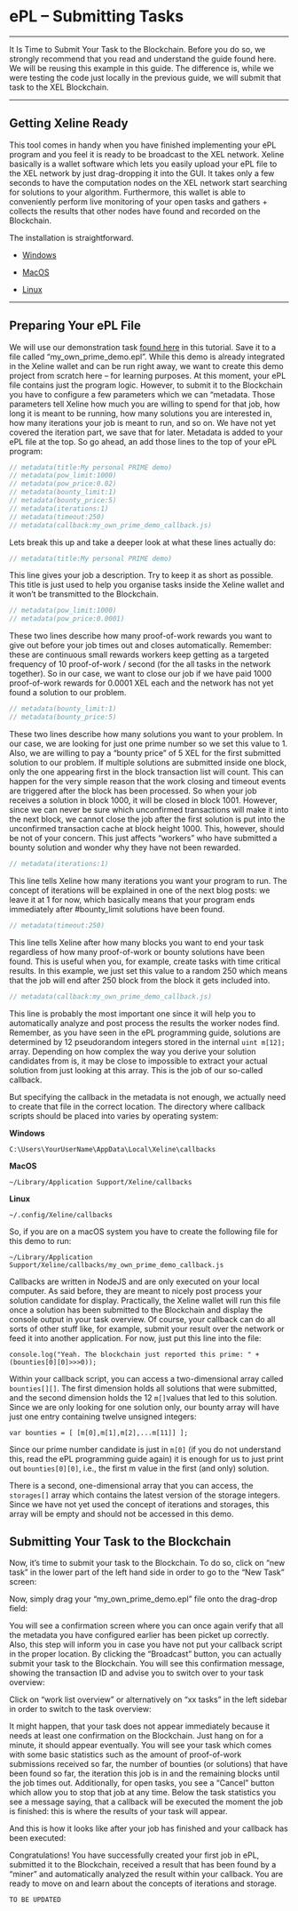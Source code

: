 <!-- TITLE: ePl Submitting Tasks -->
<!-- SUBTITLE: A quick summary of ePl Submitting Tasks -->

# ePL – Submitting Tasks
-----

It Is Time to Submit Your Task to the Blockchain. Before you do so, we strongly recommend that you read and understand the guide found here. We will be reusing this example in this guide. The difference is, while we were testing the code just locally in the previous guide, we will submit that task to the XEL Blockchain.

-----
Getting Xeline Ready
-----
This tool comes in handy when you have finished implementing your ePL program and you feel it is ready to be broadcast to the XEL network.
Xeline basically is a wallet software which lets you easily upload your ePL file to the XEL network by just drag-dropping it into the GUI. It takes only a few seconds to have the computation nodes on the XEL network start searching for solutions to your algorithm. Furthermore, this wallet is able to conveniently perform live monitoring of your open tasks and gathers + collects the results that other nodes have found and recorded on the Blockchain.

The installation is straightforward.

* <p> <a href="windows-xeline">Windows </a></p>
* <p> <a href="mac-os-xeline">MacOS </a></p>
* <p> <a href="linux-xeline">Linux </a></p>

-----

Preparing Your ePL File
-----

We will use our demonstration task <a href="https://github.com/xel-software/xeline/blob/master/demos/find_prime.epl">found here</a> in this tutorial. Save it to a file called “my_own_prime_demo.epl”. While this demo is already integrated in the Xeline wallet and can be run right away, we want to create this demo project from scratch here – for learning purposes. At this moment, your ePL file contains just the program logic. However, to submit it to the Blockchain you have to configure a few parameters which we can “metadata. Those parameters tell Xeline how much you are willing to spend for that job, how long it is meant to be running, how many solutions you are interested in, how many iterations your job is meant to run, and so on. We have not yet covered the iteration part, we save that for later. Metadata is added to your ePL file at the top. So go ahead, an add those lines to the top of your ePL program:


```java
// metadata(title:My personal PRIME demo)
// metadata(pow_limit:1000)
// metadata(pow_price:0.02)
// metadata(bounty_limit:1)
// metadata(bounty_price:5)
// metadata(iterations:1)
// metadata(timeout:250)
// metadata(callback:my_own_prime_demo_callback.js)
```

Lets break this up and take a deeper look at what these lines actually do:


```java
// metadata(title:My personal PRIME demo)
```

This line gives your job a description. Try to keep it as short as possible. This title is just used to help you organise tasks inside the Xeline wallet and it won’t be transmitted to the Blockchain.


```java
// metadata(pow_limit:1000)
// metadata(pow_price:0.0001)
```

These two lines describe how many proof-of-work rewards you want to give out before your job times out and closes automatically. Remember: these are continuous small rewards workers keep getting as a targeted frequency of 10 proof-of-work / second (for the all tasks in the network together). So in our case, we want to close our job if we have paid 1000 proof-of-work rewards for 0.0001 XEL each and the network has not yet found a solution to our problem.


```java
// metadata(bounty_limit:1)
// metadata(bounty_price:5)
```

These two lines describe how many solutions you want to your problem. In our case, we are looking for just one prime number so we set this value to 1. Also, we are willing to pay a “bounty price” of 5 XEL for the first submitted solution to our problem. If multiple solutions are submitted inside one block, only the one appearing first in the block transaction list will count. This can happen for the very simple reason that the work closing and timeout events are triggered after the block has been processed. So when your job receives a solution in block 1000, it will be closed in block 1001. However, since we can never be sure which unconfirmed transactions will make it into the next block, we cannot close the job after the first solution is put into the unconfirmed transaction cache at block height 1000. This, however, should be not of your concern. This just affects “workers” who have submitted a bounty solution and wonder why they have not been rewarded.


```java
// metadata(iterations:1)
```

This line tells Xeline how many iterations you want your program to run. The concept of iterations will be explained in one of the next blog posts: we leave it at 1 for now, which basically means that your program ends immediately after #bounty_limit solutions have been found.


```java
// metadata(timeout:250)
```

This line tells Xeline after how many blocks you want to end your task regardless of how many proof-of-work or bounty solutions have been found. This is useful when you, for example, create tasks with time critical results. In this example, we just set this value to a random 250 which means that the job will end after 250 block from the block it gets included into.


```java
// metadata(callback:my_own_prime_demo_callback.js)
```

This line is probably the most important one since it will help you to automatically analyze and post process the results the worker nodes find. Remember, as you have seen in the ePL programming guide, solutions are determined by 12 pseudorandom integers stored in the internal `uint m[12];` array. Depending on how complex the way you derive your solution candidates from is, it may be close to impossible to extract your actual solution from just looking at this array. This is the job of our so-called callback.

But specifying the callback in the metadata is not enough, we actually need to create that file in the correct location. The directory where callback scripts should be placed into varies by operating system:

**Windows**

```text
C:\Users\YourUserName\AppData\Local\Xeline\callbacks
```

**MacOS**

```text
~/Library/Application Support/Xeline/callbacks
```

**Linux**

```text
~/.config/Xeline/callbacks
```

So, if you are on a macOS system you have to create the following file for this demo to run:


```text
~/Library/Application Support/Xeline/callbacks/my_own_prime_demo_callback.js
```

Callbacks are written in NodeJS and are only executed on your local computer. As said before, they are meant to nicely post process your solution candidate for display. Practically, the Xeline wallet will run this file once a solution has been submitted to the Blockchain and display the console output in your task overview. Of course, your callback can do all sorts of other stuff like, for example, submit your result over the network or feed it into another application. For now, just put this line into the file:


```text
console.log("Yeah. The blockchain just reported this prime: " + (bounties[0][0]>>>0));
```

Within your callback script, you can access a two-dimensional array called `bounties[][]`. The first dimension holds all solutions that were submitted, and the second dimension holds the 12 `m[]`values that led to this solution. Since we are only looking for one solution only, our bounty array will have just one entry containing twelve unsigned integers:


```text
var bounties = [ [m[0],m[1],m[2],...m[11]] ];
```

Since our prime number candidate is just in `m[0]` (if you do not understand this, read the ePL programming guide again) it is enough for us to just print out `bounties[0][0]`, i.e., the first m value in the first (and only) solution.

There is a second, one-dimensional array that you can access, the `storages[]` array which contains the latest version of the storage integers. Since we have not yet used the concept of iterations and storages, this array will be empty and should not be accessed in this demo.

**Submitting Your Task to the Blockchain**
-----

Now, it’s time to submit your task to the Blockchain. To do so, click on “new task” in the lower part of the left hand side in order to go to the “New Task” screen:


Now, simply drag your “my_own_prime_demo.epl” file onto the drag-drop field:


You will see a confirmation screen where you can once again verify that all the metadata you have configured earlier has been picket up correctly. Also, this step will inform you in case you have not put your callback script in the proper location. By clicking the “Broadcast” button, you can actually submit your task to the Blockchain. You will see this confirmation message, showing the transaction ID and advise you to switch over to your task overview:


Click on “work list overview” or alternatively on “xx tasks” in the left sidebar in order to switch to the task overview:


It might happen, that your task does not appear immediately because it needs at least one confirmation on the Blockchain. Just hang on for a minute, it should appear eventually. You will see your task which comes with some basic statistics such as the amount of proof-of-work submissions received so far, the number of bounties (or solutions) that have been found so far, the iteration this job is in and the remaining blocks until the job times out. Additionally, for open tasks, you see a “Cancel” button which allow you to stop that job at any time. Below the task statistics you see a message saying, that a callback will be executed the moment the job is finished: this is where the results of your task will appear.

And this is how it looks like after your job has finished and your callback has been executed:


Congratulations! You have successfully created your first job in ePL, submitted it to the Blockchain, received a result that has been found by a “miner” and automatically analyzed the result within your callback. You are ready to move on and learn about the concepts of iterations and storage.

`TO BE UPDATED`